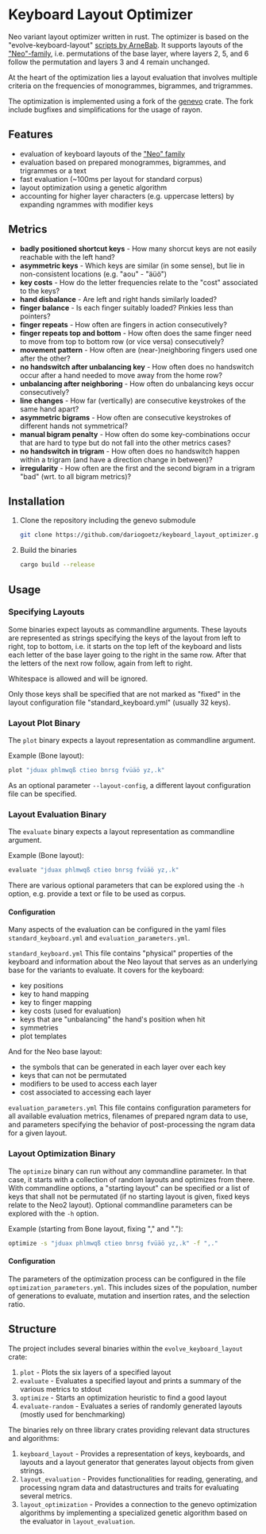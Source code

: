 # Keyboard Layout Optimizer

Neo variant layout optimizer written in rust. The optimizer is based on the "evolve-keyboard-layout" [scripts by ArneBab](https://hg.sr.ht/~arnebab/evolve-keyboard-layout).
It supports layouts of the ["Neo"-family](https://neo-layout.org/), i.e. permutations of the base layer, where layers 2, 5, and 6 follow the permutation and layers 3 and 4 remain unchanged.

At the heart of the optimization lies a layout evaluation that involves multiple criteria on the frequencies of monogrammes, bigrammes, and trigrammes. 

The optimization is implemented using a fork of the [genevo](https://github.com/innoave/genevo) crate. The fork include bugfixes and simplifications for the usage of rayon.

## Features
- evaluation of keyboard layouts of the ["Neo" family](https://neo-layout.org/)
- evaluation based on prepared monogrammes, bigrammes, and trigrammes or a text
- fast evaluation (~100ms per layout for standard corpus)
- layout optimization using a genetic algorithm
- accounting for higher layer characters (e.g. uppercase letters) by expanding ngrammes with modifier keys

## Metrics
- **badly positioned shortcut keys** - How many shorcut keys are not easily reachable with the left hand?
- **asymmetric keys** - Which keys are similar (in some sense), but lie in non-consistent locations (e.g. "aou" - "äüö")
- **key costs** - How do the letter frequencies relate to the "cost" associated to the keys?
- **hand disbalance** - Are left and right hands similarly loaded?
- **finger balance** - Is each finger suitably loaded? Pinkies less than pointers?
- **finger repeats** - How often are fingers in action consecutively?
- **finger repeats top and bottom** - How often does the same finger need to move from top to bottom row (or vice versa) consecutively?
- **movement pattern** - How often are (near-)neighboring fingers used one after the other?
- **no handswitch after unbalancing key** - How often does no handswitch occur after a hand needed to move away from the home row?
- **unbalancing after neighboring** - How often do unbalancing keys occur consecutively?
- **line changes** - How far (vertically) are consecutive keystrokes of the same hand apart?
- **asymmetric bigrams** - How often are consecutive keystrokes of different hands not symmetrical?
- **manual bigram penalty** - How often do some key-combinations occur that are hard to type but do not fall into the other metrics cases?
- **no handswitch in trigram** - How often does no handswitch happen within a trigram (and have a direction change in between)?
- **irregularity** - How often are the first and the second bigram in a trigram "bad" (wrt. to all bigram metrics)?

## Installation
1. Clone the repository including the genevo submodule
    ``` sh
    git clone https://github.com/dariogoetz/keyboard_layout_optimizer.git --recurse-submodules
    ```
1. Build the binaries
    ``` sh
    cargo build --release
    ```

## Usage
### Specifying Layouts
Some binaries expect layouts as commandline arguments. These layouts are represented as strings specifying the keys of the layout from left to right, top to bottom, i.e. it starts on the top left of the keyboard and lists each letter of the base layer going to the right in the same row. After that the letters of the next row follow, again from left to right.

Whitespace is allowed and will be ignored.

Only those keys shall be specified that are not marked as "fixed" in the layout configuration file "standard_keyboard.yml" (usually 32 keys).

### Layout Plot Binary
The `plot` binary expects a layout representation as commandline argument.

Example (Bone layout):
``` sh
plot "jduax phlmwqß ctieo bnrsg fvüäö yz,.k"
```

As an optional parameter `--layout-config`, a different layout configuration file can be specified.

### Layout Evaluation Binary
The `evaluate` binary expects a layout representation as commandline argument.

Example (Bone layout):
``` sh
evaluate "jduax phlmwqß ctieo bnrsg fvüäö yz,.k"
```

There are various optional parameters that can be explored using the `-h` option, e.g. provide a text or file to be used as corpus.

#### Configuration
Many aspects of the evaluation can be configured in the yaml files `standard_keyboard.yml` and `evaluation_parameters.yml`.

`standard_keyboard.yml`
This file contains "physical" properties of the keyboard and information about the Neo layout that serves as an underlying base for the variants to evaluate. It covers for the keyboard:
- key positions
- key to hand mapping
- key to finger mapping
- key costs (used for evaluation)
- keys that are "unbalancing" the hand's position when hit
- symmetries
- plot templates

And for the Neo base layout:
- the symbols that can be generated in each layer over each key
- keys that can not be permutated
- modifiers to be used to access each layer
- cost associated to accessing each layer

`evaluation_parameters.yml`
This file contains configuration parameters for all available evaluation metrics, filenames of prepared ngram data to use, and parameters specifying the behavior of post-processing the ngram data for a given layout.

### Layout Optimization Binary
The `optimize` binary can run without any commandline parameter. In that case, it starts with a collection of random layouts and optimizes from there. With commandline options, a "starting layout" can be specified or a list of keys that shall not be permutated (if no starting layout is given, fixed keys relate to the Neo2 layout). Optional commandline parameters can be explored with the `-h` option.

Example (starting from Bone layout, fixing "," and "."):
``` sh
optimize -s "jduax phlmwqß ctieo bnrsg fvüäö yz,.k" -f ",."
```

#### Configuration
The parameters of the optimization process can be configured in the file `optimization_parameters.yml`. This includes sizes of the population, number of generations to evaluate, mutation and insertion rates, and the selection ratio.

## Structure
The project includes several binaries within the `evolve_keyboard_layout` crate:
1. `plot` - Plots the six layers of a specified layout
1. `evaluate` - Evaluates a specified layout and prints a summary of the various metrics to stdout
1. `optimize` - Starts an optimization heuristic to find a good layout
1. `evaluate-random` - Evaluates a series of randomly generated layouts (mostly used for benchmarking)

The binaries rely on three library crates providing relevant data structures and algorithms:
1. `keyboard_layout` - Provides a representation of keys, keyboards, and layouts and a layout generator that generates layout objects from given strings.
1. `layout_evaluation` - Provides functionalities for reading, generating, and processing ngram data and datastructures and traits for evaluating several metrics.
2. `layout_optimization` - Provides a connection to the genevo optimization algorithms by implementing a specialized genetic algorithm based on the evaluator in `layout_evaluation`.
